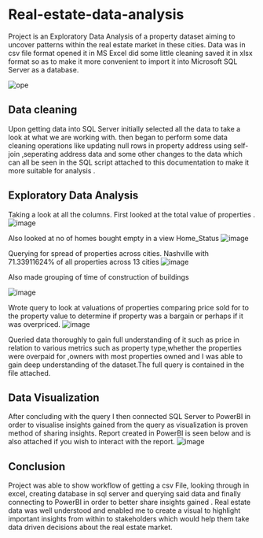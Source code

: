 # Real-estate-data-analysis
Project is an Exploratory Data Analysis of a property dataset aiming to uncover patterns within the real estate market in these cities.
Data was in csv file format opened it in MS Excel did some little cleaning saved it in xlsx format so as to make it more convenient to import it into Microsoft SQL Server as a database.

![ope](https://user-images.githubusercontent.com/107225504/226689468-203bb903-ac2a-4087-a023-0bf0cfcf93e8.jpg)

## Data cleaning
Upon getting data into SQL Server initially selected all the data to take a look at what we are working with. then began to perform some data cleaning operations like updating null rows in property address using self-join ,seperating address data and some other changes to the data which can all be seen in the SQL script attached to this documentation to make it more suitable for analysis .

## Exploratory Data Analysis
Taking a look at all the columns.
First looked at the total value of properties .
![image](https://user-images.githubusercontent.com/107225504/226691692-8aa9fe7f-8c03-4910-950b-9575490b04c6.png)

Also looked at no of homes bought empty in a view Home_Status
![image](https://user-images.githubusercontent.com/107225504/226691583-61243110-2a67-4b31-bb22-d1044db91a09.png)
 
Querying for spread of properties across cities. Nashville with 71.33911624% of all properties across 13 cities
![image](https://user-images.githubusercontent.com/107225504/226693012-8604cf5f-ef2d-4213-8856-1d9057f06fb0.png)

Also made grouping of time of construction of buildings

![image](https://user-images.githubusercontent.com/107225504/226691827-e3b2959f-b8d8-4024-824e-d845cfdd4d9c.png)


Wrote query to look at valuations of properties comparing price sold for to the property value to determine if property was a bargain or perhaps if it was overpriced.
![image](https://user-images.githubusercontent.com/107225504/226688417-bed9f677-71d2-43f3-a00a-b9c562e0b179.png)


Queried data thoroughly to gain full understanding of it such as price in relation to various metrics such as property type,whether the properties were overpaid for ,owners with most properties owned
and I was able to gain deep understanding of the dataset.The full query is contained in the file attached. 

## Data Visualization
After concluding with the query I then connected SQL Server to PowerBI in order to visualise insights gained from the query as visualization is proven method of sharing insights.
Report created in PowerBI is seen below and is also attached if you wish to interact with the report.
![image](https://user-images.githubusercontent.com/107225504/227245743-335d60ed-a065-4566-a6b0-e699b66ac64a.png)



## Conclusion
Project was able to show workflow of getting a csv File, looking through in excel, creating database in sql server and querying said data and finally connecting to PowerBI in order to better share insights gained .
Real estate data was well understood and enabled me to create a visual to highlight important insights from within to stakeholders which would help them take data driven decisions about the real estate market.


